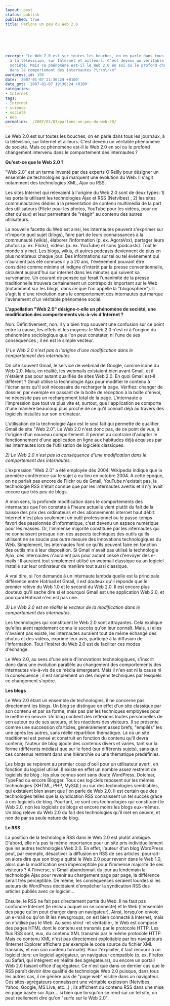 ```yaml
---
layout: post
status: publish
published: true
title: Parlons un peu du Web 2.0

  
  



excerpt: "Le Web 2.0 est sur toutes les bouches, on en parle dans tous les journaux,
  à la télévision, sur Internet et ailleurs. C'est devenu un véritable phénomène de
  société. Mais ce phénomène est-il le Web 2.0 en soi ou le profond changement intervenu
  dans le comportement des internautes ?\r\n\r\n"
wordpress_id: 109
date: '2007-01-07 21:36:24 +0100'
date_gmt: '2007-01-07 19:36:24 +0100'
categories:
- Internet
tags:
- Internet
- science
- société
- Web
permalink:  /2007/01/07/parlons-un-peu-du-web-20/
---
```

<p>Le Web 2.0 est sur toutes les bouches, on en parle dans tous les journaux, à la télévision, sur Internet et ailleurs. C'est devenu un véritable phénomène de société. Mais ce phénomène est-il le Web 2.0 en soi ou le profond changement intervenu dans le comportement des internautes ?</p>
<p><a id="more"></a><a id="more-109"></a></p>
<p><b>Qu'est-ce que le Web 2.0 ?</b></p>
<p>
"Web 2.0" est un terme inventé par des experts O'Reilly pour désigner un ensemble de technologies qui marquent une évolution du Web. Il s'agit notamment des technologies XML, Ajax ou RSS.</p>
<p>
Les sites Internet qui relevaient à l'origine du Web 2.0 sont de deux types: 1) les portails utilisant les technologies Ajax et RSS (Netvibes) ; 2) les sites communautaires dédiés à la présentation de contenu multimédia de la part des utilisateurs (Flickr pour les photos, YouTube pour les vidéos, pour ne citer qu'eux) et leur permettant de "réagir" au contenu des autres utilisateurs.</p>
<p>
La nouvelle facette du Web est ainsi, les internautes peuvent s'exprimer sur n'importe quel sujet (blogs), faire part de leurs connaissances à la communauté (wikis), élaborer l'information (p. ex. AgoraVox), partager leurs photos (p. ex. Flickr), vidéos (p. ex. YouTube) et sons (podcasts). Tout le monde s'y met. Les blogs, wikis, et autres podcasts deviennent de plus en plus nombreux chaque jour. Des informations sur tel ou tel événement qui n'auraient pas été connues il y a 20 ans, l'événement pouvant être considéré comme minime et indigne d'intérêt par la presse conventionnelle, circulent aujourd'hui sur internet dans les minutes qui suivent sa survenance. Un courant de pensée qui ferait l'unanimité de la presse traditionnelle trouvera certainement un contrepoids important sur le Web (notamment sur les blogs, dans ce que l'on appelle la "blogosphère"). Il s'agit là d'une révolution dans le comportement des internautes qui marque l'avènement d'un véritable phénomène social.</p>
<p><b>L'appellation "Web 2.0" désigne-t-elle un phénomène de société, une modification des comportements vis-à-vis d'Internet ?</b></p>
<p>
Non. Définitivement, non. Il y a bien trop souvent une confusion sur ce point entre la cause, les effets et les moyens: le Web 2.0 n'est ni à l'origine du phénomène sociologique que l'on peut constater, ni l'une de ses conséquences ; il en est le simple vecteur.</p>
<p><i>1) Le Web 2.0 n'est pas à l'origine d'une modification dans le comportement des internautes.</i></p>
<p>
On cite souvent Gmail, le service de webmail de Google, comme icône du Web 2.0. Mais, en réalité, les webmails existaient bien avant Gmail, et il n'étaient pas pour autant qualifiés de sites Web 2.0. En quoi Gmail est-il différent ? Gmail utilise la technologie Ajax pour modifier le contenu à l'écran sans qu'il soit nécessaire de recharger la page. Vérifiez: changer de dossier, par exemple en passant de la boîte de réception à la boîte d'envoi, ne nécessite pas un rechargement total de la page. L'internaute a l'impression que tout va plus vite et, surtout, que l'application se comporte d'une manière beaucoup plus proche de ce qu'il connaît déjà au travers des logiciels installés sur son ordinateur.</p>
<p>
L'utilisation de la technologie Ajax est le seul fait qui permette de qualifier Gmail de site "Web 2.0". Le Web 2.0 n'est donc pas, de ce point de vue, à l'origine d'un nouveau comportement. Il permet au contraire d'adapter le fonctionnement d'une application en ligne aux habitudes déjà acquises par les internautes lors de l'utilisation de logiciels classiques.</p>
<p><i>2) Le Web 2.0 n'est pas la conséquence d'une modification dans le comportement des internautes.</i></p>
<p>
L'expression "Web 2.0" a été employée dès 2004. Wikipedia indique que la première conférence sur le sujet a eu lieu en octobre 2004. A cette époque, on ne parlait pas encore de Flickr ou de Gmail, YouTube n'existait pas, la technologie RSS n'était connue que par les internautes avertis et il n'y avait encore que très peu de blogs.</p>
<p>
A mon sens, la profonde modification dans le comportements des internautes que l'on constate à l'heure actuelle vient plutôt du fait de la baisse des prix des ordinateurs et des abonnements internet haut débit. Internet n'est plus seulement un outil professionnel ou le passe-temps favori des passionnés d'informatique, c'est devenu un espace numérique pour les masses. Or, l'immense majorité constituée par les internautes qui ne connaissent presque rien des aspects techniques des outils qu'ils utilisent ne se soucie pas outre mesure des innovations technologiques du Web. Simplement, les internautes font ce qu'ils peuvent faire en fonction des outils mis à leur disposition. Si Gmail n'avait pas utilisé la technologie Ajax, ces internautes n'auraient pas pour autant cessé d'envoyer des e-mails ! Il auraient tout simplement utilisé un webmail classique ou un logiciel installé sur leur ordinateur de manière tout aussi classique.</p>
<p>
A vrai dire, si l'on demande à un internaute lambda quelle est la principale différence entre Hotmail et Gmail, il est douteux qu'il réponde que le premier relève du Web 1.0 et le second du Web 2.0. Il est encore plus douteux qu'il sache dire si et pourquoi Gmail est une application Web 2.0, et pourquoi Hotmail n'en est pas une.</p>
<p><i>3) Le Web 2.0 est en réalité le vecteur de la modification dans le comportement des internautes.</i></p>
<p>
Les technologies qui constituent le Web 2.0 sont attrayantes. Cela explique qu'elles aient rapidement connu le succès qu'on leur connaît. Mais, si elles n'avaient pas existé, les internautes auraient tout de même échangé des photos et des vidéos, exprimé leur avis, participé à la diffusion de l'information. Tout l'intéret du Web 2.0 est de faciliter ces modes d'échange.</p>
<p>
Le Web 2.0, au sens d'une série d'innovations technologiques, s'inscrit donc dans une évolution parallèle au changement des comportements des internautes vis-à-vis de ce média émergeant. Mais il n'en est ni la cause ni la conséquence ; il est simplement un des moyens techniques par lesquels ce changement s'opère.</p>
<p><b>Les blogs</b></p>
<p>
Le Web 2.0 étant un ensemble de technologies, il ne concerne pas directement les blogs. Un blog se distingue en effet d'un site classique par son contenu et par sa forme, mais pas par les techniques employées pour le mettre en oeuvre. Un blog contient des réflexions toutes personnelles de son auteur ou de ses auteurs, et les réactions des visiteurs. Il se présente comme une succession d'articles, généralement assez brefs, "empilés" les une après les autres, sans réelle répartition thématique. Là où un site traditionnel est pensé et construit en fonction du contenu qu'il devra contenir, l'auteur de blog ajoute des contenus divers et variés, tant sur la forme (différents médias) que sur le fond (sur différents sujets), sans que ces contenus rentrent dans une hiérarchie ou une thématique prédéfinies.</p>
<p>
Les blogs se repèrent au premier coup d'oeil pour un utilisateur averti, en fonction du logiciel utilisé. Il existe en effet un nombre assez restreint de logiciels de blog ; les plus connus sont sans doute WordPress, Dotclear, TypePad ou encore Blogger. Tous ces logiciels reposent sur les mêmes technologies (XHTML, PHP, MySQL) ou sur des technologies semblables, qui existaient bien avant que l'on parle de Web 2.0. Il est certain que des technologies telles que la syndication RSS connaissent un tel succès grâce à ces logiciels de blog. Pourtant, ce sont ces technologies qui constituent le Web 2.0, non les logiciels de blogs et encore moins les blogs eux-mêmes. Un blog relève du Web 2.0 du fait des technologies qu'il met en oeuvre, et non de par sa seule nature de blog.</p>
<p><b>Le RSS</b></p>
<p>
La position de la technologie RSS dans le Web 2.0 est plutôt ambiguë. D'abord, elle n'a pas la même importance pour un site pris individuellement que les autres technologies Web 2.0. En effet, l'auteur d'un blog WordPress peut, par exemple, désactiver la diffusion en RSS de ses articles: pourrait-on alors dire que son blog a quitté le Web 2.0 pour revenir dans le Web 1.0, alors que la modification sera imperceptible pour l'immense majorité de ses visiteurs ? A l'inverse, si Gmail abandonnait du jour au lendemain la technologie Ajax pour revenir au chargement page par page, la différence serait très perceptible. De même, les conséquences seraient lourdes si les auteurs de WordPress décidaient d'empêcher la syndication RSS des articles publiés avec ce logiciel...</p>
<p>
Ensuite, le RSS ne fait pas directement partie du Web. Il ne faut pas confondre Internet (le réseau auquel on se connecte) et le Web (l'ensemble des page qu'on peut charger dans un navigateur). Ainsi, lorsqu'on envoie un e-mail ou qu'on lit les newsgroups, on est bien connecté à Internet, mais on n'utilise pas le Web. Au sens strict -et véritable-, le Web est composé des pages HTML dont le contenu est transmis par le protocole HTTP. Les flux RSS sont, eux, du contenu XML transmis par le même protocole HTTP. Mais ce contenu XML n'est pas directement exploitable par les navigateurs (Internet Explorer affichera par exemple le code source du fichier XML transmis, et non son contenu formaté). Pour l'exploiter, il faut recourir à un logiciel tiers: un logiciel agrégateur, un navigateur compatible (p. ex. Firefox ou Safari, qui intègrent en réalité des agrégateurs), ou encore un portail Web 2.0 faisant office d'agrégateur. Ce n'est que dans ce dernier cas que le RSS paraît devoir être qualifié de technologie Web 2.0 puisque, dans tous les autres cas, il ne génère pas de "page web" visible dans un navigateur. Ces sites-agrégateurs connaissent une véritable explosion (Netvibes, Yahoo, Google, MS Live, etc...) ; ils affichent du contenu RSS dans une mise en page basée sur Ajax... si bien que lorsqu'on se rend sur un tel site, on peut réellement dire qu'on "surfe sur le Web 2.0".</p>
